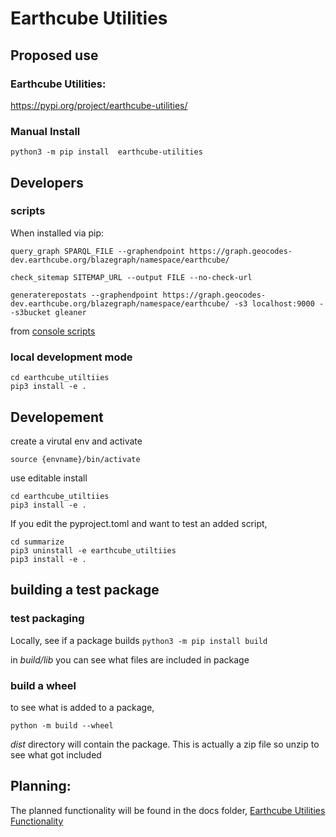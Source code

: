 # Earthcube Utilities



## Proposed use
### Earthcube Utilities:
https://pypi.org/project/earthcube-utilities/


### Manual Install
`python3 -m pip install  earthcube-utilities`



## Developers

### scripts
When installed via pip:

`query_graph SPARQL_FILE --graphendpoint https://graph.geocodes-dev.earthcube.org/blazegraph/namespace/earthcube/ `

`check_sitemap SITEMAP_URL --output FILE --no-check-url  `

`generaterepostats --graphendpoint https://graph.geocodes-dev.earthcube.org/blazegraph/namespace/earthcube/ -s3 localhost:9000 --s3bucket gleaner`


from [console scripts](https://setuptools.pypa.io/en/latest/userguide/entry_point.html#console-scripts)

### local development mode
```shell
cd earthcube_utiltiies
pip3 install -e .
```
## Developement

create a virutal env and activate

`source {envname}/bin/activate`


use editable install

```shell
cd earthcube_utiltiies
pip3 install -e .
```

If you edit the pyproject.toml and want to test an added script, 
```shell
cd summarize
pip3 uninstall -e earthcube_utiltiies
pip3 install -e .
```

## building a test package

### test packaging
Locally,  see if a package builds
`python3 -m pip install build`

in _build/lib_ you can see what files are included in package

### build a wheel
to see what is added to a package, 

`python -m build --wheel`

_dist_ directory will contain the package. This is actually a zip file so unzip to see 
what got included

## Planning:
The planned functionality will be found in the docs folder,
[Earthcube Utilities Functionality](./docs/earthcube_utilties_functionality.md)
